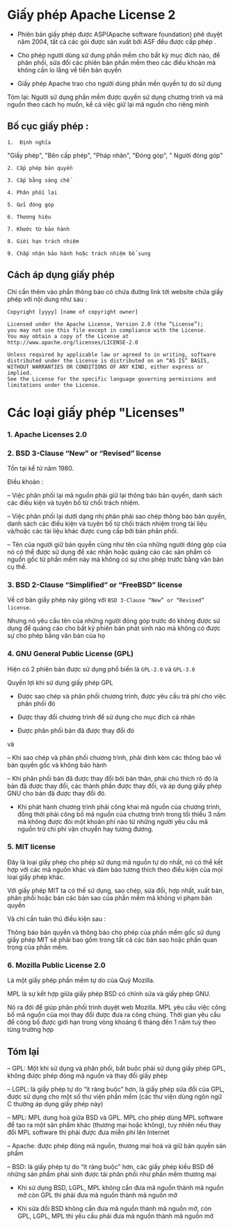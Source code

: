 # Giấy phép Apache License 2

- Phiên bản giấy phép được ASP(Apache software foundation) phê duyệt năm 2004,  tất cả các gói được sản xuất bởi ASF đều được cấp phép . 

- Cho phép người dùng sử dụng phần mềm cho bất kỳ mục đích nào, để phân phối, sửa đổi các phiên bản phần mềm theo các điều khoản mà không cần lo lắng về tiền bản quyền 

- Giấy phép Apache trao cho người dùng phần mền quyền tự do sử dụng 

Tóm lại: Người sử dụng phần mềm được quyền sử dụng chương trình và mã nguồn theo cách họ muốn, kể cả việc giữ lại mã nguồn cho riêng mình

## Bố cục giấy phép : 

    1.  Định nghĩa 
"Giấy phép", "Bên cấp phép", "Pháp nhân", "Đóng góp", " Người đóng góp"   

    2. Cấp phép bản quyền 

    3. Cấp bằng sáng chế 

    4. Phân phối lại 

    5. Gửi đóng góp 

    6. Thương hiệu 

    7. Khước từ bảo hành 

    8. Giới hạn trách nhiệm 

    9. Chấp nhận bảo hành hoặc trách nhiệm bổ sung 


## Cách áp dụng giấy phép 

Chỉ cần thêm vào phần thông báo có chứa đường link tới website chứa giấy phép với nội dung như sau : 

```
Copyright [yyyy] [name of copyright owner]

Licensed under the Apache License, Version 2.0 (the “License”);
you may not use this file except in compliance with the License.
You may obtain a copy of the License at
http://www.apache.org/licenses/LICENSE-2.0

Unless required by applicable law or agreed to in writing, software distributed under the License is distributed on an “AS IS” BASIS, WITHOUT WARRANTIES OR CONDITIONS OF ANY KIND, either express or implied.
See the License for the specific language governing permissions and limitations under the License.
```

# Các loại giấy phép "Licenses" 

### 1. Apache Licenses 2.0 

### 2. BSD 3-Clause “New” or “Revised” license

Tồn tại kể từ năm 1980. 

Điều khoản : 

– Việc phân phối lại mã nguồn phải giữ lại thông báo bản quyền, danh sách các điều kiện và tuyên bố từ chối trách nhiệm. 

– Việc phân phối lại dưới dạng nhị phân phải sao chép thông báo bản quyền, danh sách các điều kiện và tuyên bố từ chối trách nhiệm trong tài liệu và/hoặc các tài liệu khác được cung cấp bởi bản phân phối.

– Tên của người giữ bản quyền cũng như tên của những người đóng góp của nó có thể được sử dụng để xác nhận hoặc quảng cáo các sản phẩm có nguồn gốc từ phần mềm này mà không có sự cho phép trước bằng văn bản cụ thể.

### 3. BSD 2-Clause “Simplified” or “FreeBSD” license

Về cơ bản giấy phép này giông với `BSD 3-Clause “New” or “Revised” license`. 

Nhưng nó yêu cầu tên của những người đóng góp trước đó không được sử dụng để quảng cáo cho bất kỳ phiên bản phát sinh nào mà không có được sự cho phép bằng văn bản của họ

### 4. GNU General Public License (GPL)

Hiện có 2 phiên bản được sử dụng phổ biến là `GPL-2.0` và `GPL-3.0`

Quyền lợi khi sử dụng giấy phép GPL 

- Được sao chép và phân phối chương trình, được yêu cầu trả phí cho việc phân phối đó 

- Được thay đổi chương trình để sử dụng cho mục đích cá nhân

- Được phân phối bản đã được thay đổi đó

và  

– Khi sao chép và phân phối chương trình, phải đính kèm các thông báo về bản quyền gốc và không bảo hành

– Khi phân phối bản đã được thay đổi bởi bản thân, phải chú thích rõ đó là bản đã được thay đổi, các thành phần được thay đổi, và áp dụng giấy phép GNU cho bản đã được thay đổi đó.

- Khi phát hành chương trình phải công khai mã nguồn của chương trình, đồng thời phải công bố mã nguồn của chương trình trong tối thiểu 3 năm mà không được đòi một khoản phí nào từ những người yêu cầu mã nguồn trừ chi phí vận chuyển hay tương đương. 

### 5.  MIT license

Đây là loại giấy phép cho phép sử dụng mã nguồn tự do nhất, nó có thể kết hợp với các mã nguồn khác và đảm bảo tương thích theo điều kiện của mọi loại giấy phép khác. 

Với giấy phép MIT ta có thể sử dụng, sao chép, sửa đổi, hợp nhất, xuất bản, phân phối hoặc bán các bản sao của phần mềm mà không vi phạm bản quyền

Và chỉ cần tuân thủ điều kiện sau :

Thông báo bản quyền và thông báo cho phép của phần mềm gốc sử dụng giấy phép MIT sẽ phải bao gồm trong tất cả các bản sao hoặc phần quan trọng của phần mềm.

### 6. Mozilla Public License 2.0 

Là một giấy phép phần mềm tự do của Quỹ Mozilla. 

MPL là sự kết hợp giữa giấy phép BSD có chỉnh sửa và giấy phép GNU. 

Nó ra đời để giúp phân phối trình duyệt web Mozilla. MPL yêu cầu việc công bố mã nguồn của mọi thay đổi được đưa ra công chúng. Thời gian yêu cầu để công bố được giới hạn trong vòng khoảng 6 tháng đến 1 năm tuỳ theo từng trường hợp


## Tóm lại 

– GPL: Một khi sử dụng và phân phối, bắt buộc phải sử dụng giấy phép GPL, không được phép đóng mã nguồn và thay đổi giấy phép

– LGPL: là giấy phép tự do “ít ràng buộc” hơn, là giấy phép sửa đổi của GPL, được sử dụng cho một số thư viện phần mềm (các thư viện dùng ngôn ngữ C thường áp dụng giấy phép này)

– MPL: MPL dung hoà giữa BSD và GPL. MPL cho phép dùng MPL software để tạo ra một sản phẩm khác (thương mại hoặc không), tuy nhiên nếu thay đổi MPL software thì phải được đưa miễn phí lên Internet

– Apache: được phép đóng mã nguồn, thương mại hoá và giữ bản quyền sản phẩm

– BSD: là giấy phép tự do “ít ràng buộc” hơn, các giấy phép kiểu BSD để những sản phẩm phái sinh được tái phân phối như phần mềm thương mại


- Khi sử dụng BSD, LGPL, MPL không cần đưa mã nguồn thành mã nguồn mở còn GPL thì phải đưa mã nguồn thành mã nguồn mở

- Khi sửa đổi BSD không cần đưa mã nguồn thành mã nguồn mở, còn GPL, LGPL, MPL thì yêu cầu phải đưa mã nguồn thành mã nguồn mở